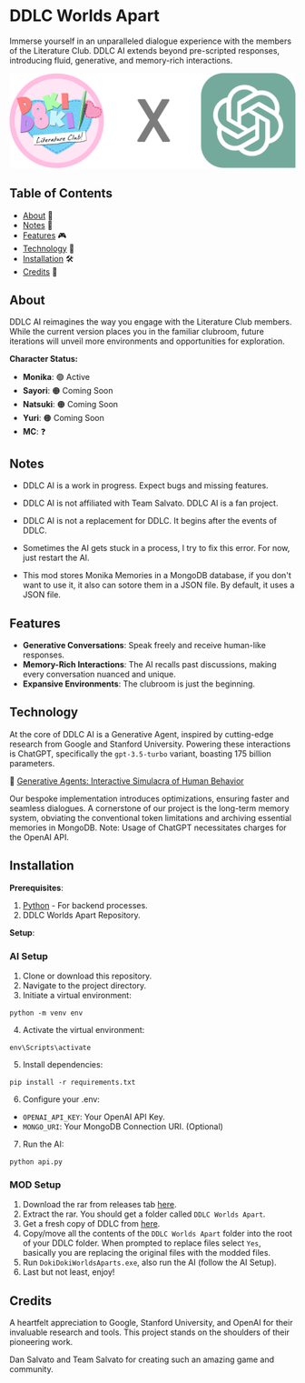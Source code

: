 # DDLC Worlds Apart

Immerse yourself in an unparalleled dialogue experience with the members of the Literature Club. DDLC AI extends beyond pre-scripted responses, introducing fluid, generative, and memory-rich interactions.

![DDLC AI Banner](./static/placeholder.png)

## Table of Contents

- [About](#about) 📖
- [Notes](#notes) 📝 
- [Features](#features) 🎮
- [Technology](#technology) 🧠
- [Installation](#installation) 🛠️
- [Credits](#credits) 🙏

## About

DDLC AI reimagines the way you engage with the Literature Club members. While the current version places you in the familiar clubroom, future iterations will unveil more environments and opportunities for exploration.

**Character Status:**
- **Monika**: 🟢 Active
- **Sayori**: 🟠 Coming Soon
- **Natsuki**: 🟠 Coming Soon
- **Yuri**: 🟠 Coming Soon
- **MC**: ❓

## Notes

- DDLC AI is a work in progress. Expect bugs and missing features.

- DDLC AI is not affiliated with Team Salvato. DDLC AI is a fan project.

- DDLC AI is not a replacement for DDLC. It begins after the events of DDLC.

- Sometimes the AI gets stuck in a process, I try to fix this error. For now, just restart the AI.

- This mod stores Monika Memories in a MongoDB database, if you don't want to use it, it also can sotore them in a JSON file. By default, it uses a JSON file.

## Features

- **Generative Conversations**: Speak freely and receive human-like responses.
- **Memory-Rich Interactions**: The AI recalls past discussions, making every conversation nuanced and unique.
- **Expansive Environments**: The clubroom is just the beginning.

## Technology

At the core of DDLC AI is a Generative Agent, inspired by cutting-edge research from Google and Stanford University. Powering these interactions is ChatGPT, specifically the `gpt-3.5-turbo` variant, boasting 175 billion parameters.

📄 [Generative Agents: Interactive Simulacra of Human Behavior](https://arxiv.org/pdf/2304.03442.pdf)

Our bespoke implementation introduces optimizations, ensuring faster and seamless dialogues. A cornerstone of our project is the long-term memory system, obviating the conventional token limitations and archiving essential memories in MongoDB. Note: Usage of ChatGPT necessitates charges for the OpenAI API.

## Installation

**Prerequisites**:

1. [Python](https://www.python.org/downloads/) - For backend processes.
2. DDLC Worlds Apart Repository.

**Setup**:

### AI Setup
1. Clone or download this repository.
2. Navigate to the project directory.
3. Initiate a virtual environment:
```
python -m venv env
```
4. Activate the virtual environment:
```
env\Scripts\activate
```
5. Install dependencies:
```
pip install -r requirements.txt
```
6. Configure your .env:
  * `OPENAI_API_KEY`: Your OpenAI API Key.
  * `MONGO_URI`: Your MongoDB Connection URI. (Optional)

7. Run the AI:
```
python api.py
```  

### MOD Setup

1. Download the rar from releases tab [here]().
2. Extract the rar. You should get a folder called `DDLC Worlds Apart`.
3. Get a fresh copy of DDLC from [here](https://ddlc.moe/).
4. Copy/move all the contents of the `DDLC Worlds Apart` folder into the root of your DDLC folder. When prompted to replace files select `Yes`, basically you are replacing the original files with the modded files.
5. Run `DokiDokiWorldsAparts.exe`, also run the AI (follow the AI Setup).
6. Last but not least, enjoy!

## Credits
A heartfelt appreciation to Google, Stanford University, and OpenAI for their invaluable research and tools. This project stands on the shoulders of their pioneering work.

Dan Salvato and Team Salvato for creating such an amazing game and community.

